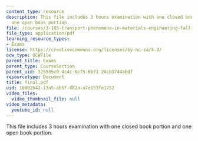 ```yaml
---
content_type: resource
description: This file includes 3 hours examination with one closed book portion and
  one open book portion.
file: /courses/3-185-transport-phenomena-in-materials-engineering-fall-2003/18002b4213a5ab5f882aa7e153fe1752_final.pdf
file_type: application/pdf
learning_resource_types:
- Exams
license: https://creativecommons.org/licenses/by-nc-sa/4.0/
ocw_type: OCWFile
parent_title: Exams
parent_type: CourseSection
parent_uid: 325535c9-4c4c-8cf5-6b71-24cb3744abdf
resourcetype: Document
title: final.pdf
uid: 18002b42-13a5-ab5f-882a-a7e153fe1752
video_files:
  video_thumbnail_file: null
video_metadata:
  youtube_id: null
---
```

This file includes 3 hours examination with one closed book portion and one open book portion.